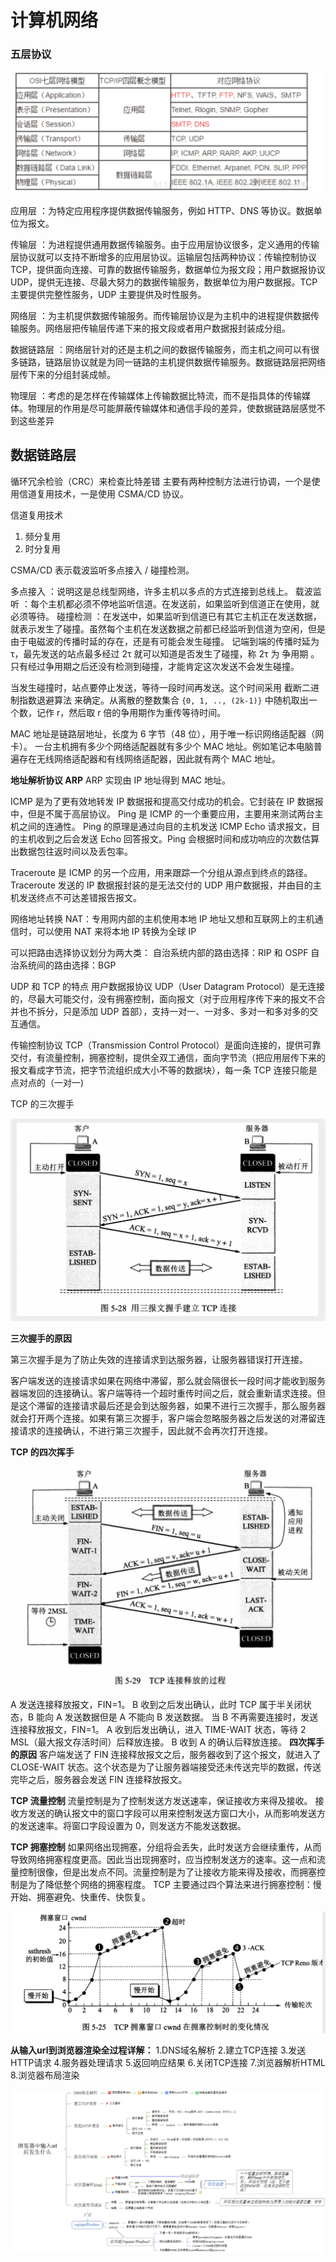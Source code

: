 # 计算机网络

### 五层协议

![network_layers](../Images/network/network_layers.png)

应用层 ：为特定应用程序提供数据传输服务，例如 HTTP、DNS 等协议。数据单位为报文。

传输层 ：为进程提供通用数据传输服务。由于应用层协议很多，定义通用的传输层协议就可以支持不断增多的应用层协议。运输层包括两种协议：传输控制协议 TCP，提供面向连接、可靠的数据传输服务，数据单位为报文段；用户数据报协议 UDP，提供无连接、尽最大努力的数据传输服务，数据单位为用户数据报。TCP 主要提供完整性服务，UDP 主要提供及时性服务。

网络层 ：为主机提供数据传输服务。而传输层协议是为主机中的进程提供数据传输服务。网络层把传输层传递下来的报文段或者用户数据报封装成分组。

数据链路层 ：网络层针对的还是主机之间的数据传输服务，而主机之间可以有很多链路，链路层协议就是为同一链路的主机提供数据传输服务。数据链路层把网络层传下来的分组封装成帧。

物理层 ：考虑的是怎样在传输媒体上传输数据比特流，而不是指具体的传输媒体。物理层的作用是尽可能屏蔽传输媒体和通信手段的差异，使数据链路层感觉不到这些差异



## 数据链路层
循环冗余检验（CRC）来检查比特差错
主要有两种控制方法进行协调，一个是使用信道复用技术，一是使用 CSMA/CD 协议。

信道复用技术
1. 频分复用
2. 时分复用

CSMA/CD 表示载波监听多点接入 / 碰撞检测。

多点接入 ：说明这是总线型网络，许多主机以多点的方式连接到总线上。
载波监听 ：每个主机都必须不停地监听信道。在发送前，如果监听到信道正在使用，就必须等待。
碰撞检测 ：在发送中，如果监听到信道已有其它主机正在发送数据，就表示发生了碰撞。虽然每个主机在发送数据之前都已经监听到信道为空闲，但是由于电磁波的传播时延的存在，还是有可能会发生碰撞。
记端到端的传播时延为 τ，最先发送的站点最多经过 2τ 就可以知道是否发生了碰撞，称 2τ 为 争用期 。只有经过争用期之后还没有检测到碰撞，才能肯定这次发送不会发生碰撞。

当发生碰撞时，站点要停止发送，等待一段时间再发送。这个时间采用 截断二进制指数退避算法 来确定。从离散的整数集合 `{0, 1, .., (2k-1)}` 中随机取出一个数，记作 r，然后取 r 倍的争用期作为重传等待时间。

MAC 地址是链路层地址，长度为 6 字节（48 位），用于唯一标识网络适配器（网卡）。
一台主机拥有多少个网络适配器就有多少个 MAC 地址。例如笔记本电脑普遍存在无线网络适配器和有线网络适配器，因此就有两个 MAC 地址。



**地址解析协议 ARP**
ARP 实现由 IP 地址得到 MAC 地址。

ICMP 是为了更有效地转发 IP 数据报和提高交付成功的机会。它封装在 IP 数据报中，但是不属于高层协议。
Ping 是 ICMP 的一个重要应用，主要用来测试两台主机之间的连通性。
Ping 的原理是通过向目的主机发送 ICMP Echo 请求报文，目的主机收到之后会发送 Echo 回答报文。Ping 会根据时间和成功响应的次数估算出数据包往返时间以及丢包率。

Traceroute 是 ICMP 的另一个应用，用来跟踪一个分组从源点到终点的路径。
Traceroute 发送的 IP 数据报封装的是无法交付的 UDP 用户数据报，并由目的主机发送终点不可达差错报告报文。

网络地址转换 NAT：专用网内部的主机使用本地 IP 地址又想和互联网上的主机通信时，可以使用 NAT 来将本地 IP 转换为全球 IP

可以把路由选择协议划分为两大类：
自治系统内部的路由选择：RIP 和 OSPF
自治系统间的路由选择：BGP

UDP 和 TCP 的特点
用户数据报协议 UDP（User Datagram Protocol）是无连接的，尽最大可能交付，没有拥塞控制，面向报文（对于应用程序传下来的报文不合并也不拆分，只是添加 UDP 首部），支持一对一、一对多、多对一和多对多的交互通信。

传输控制协议 TCP（Transmission Control Protocol）是面向连接的，提供可靠交付，有流量控制，拥塞控制，提供全双工通信，面向字节流（把应用层传下来的报文看成字节流，把字节流组织成大小不等的数据块），每一条 TCP 连接只能是点对点的（一对一)



TCP 的三次握手

![network_layers](../Images/network/handshake.png)

**三次握手的原因**

第三次握手是为了防止失效的连接请求到达服务器，让服务器错误打开连接。

客户端发送的连接请求如果在网络中滞留，那么就会隔很长一段时间才能收到服务器端发回的连接确认。客户端等待一个超时重传时间之后，就会重新请求连接。但是这个滞留的连接请求最后还是会到达服务器，如果不进行三次握手，那么服务器就会打开两个连接。如果有第三次握手，客户端会忽略服务器之后发送的对滞留连接请求的连接确认，不进行第三次握手，因此就不会再次打开连接。



**TCP 的四次挥手**

![network_layers](../Images/network/four_handshake.png)

A 发送连接释放报文，FIN=1。
B 收到之后发出确认，此时 TCP 属于半关闭状态，B 能向 A 发送数据但是 A 不能向 B 发送数据。
当 B 不再需要连接时，发送连接释放报文，FIN=1。
A 收到后发出确认，进入 TIME-WAIT 状态，等待 2 MSL（最大报文存活时间）后释放连接。
B 收到 A 的确认后释放连接。
**四次挥手的原因**
客户端发送了 FIN 连接释放报文之后，服务器收到了这个报文，就进入了 CLOSE-WAIT 状态。这个状态是为了让服务器端接受还未传送完毕的数据，传送完毕之后，服务器会发送 FIN 连接释放报文。



**TCP 流量控制**
流量控制是为了控制发送方发送速率，保证接收方来得及接收。
接收方发送的确认报文中的窗口字段可以用来控制发送方窗口大小，从而影响发送方的发送速率。将窗口字段设置为 0，则发送方不能发送数据。

**TCP 拥塞控制**
如果网络出现拥塞，分组将会丢失，此时发送方会继续重传，从而导致网络拥塞程度更高。因此当出现拥塞时，应当控制发送方的速率。这一点和流量控制很像，但是出发点不同。流量控制是为了让接收方能来得及接收，而拥塞控制是为了降低整个网络的拥塞程度。
TCP 主要通过四个算法来进行拥塞控制：慢开始、拥塞避免、快重传、快恢复。

![network_layers](../Images/network/congestion_control.png)



**从输入url到浏览器渲染全过程详解：**
1.DNS域名解析
2.建立TCP连接
3.发送HTTP请求
4.服务器处理请求
5.返回响应结果
6.关闭TCP连接
7.浏览器解析HTML
8.浏览器布局渲染

![url](../Images/network/url_full_process.png)